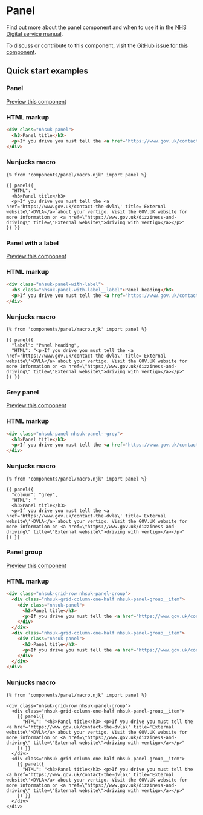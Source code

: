 # Panel

Find out more about the panel component and when to use it in the [NHS Digital service manual](https://beta.nhs.uk/service-manual/patterns/).

To discuss or contribute to this component, visit the [GitHub issue for this component](https://github.com/nhsuk/nhsuk-frontend/issues/175).

## Quick start examples

### Panel

[Preview this component](https://nhsuk.github.io/nhsuk-frontend/components/panel.html)

### HTML markup

```html
<div class="nhsuk-panel">
  <h3>Panel title</h3>
  <p>If you drive you must tell the <a href="https://www.gov.uk/contact-the-dvla" title="External website">DVLA</a> about your vertigo. Visit the GOV.UK website for more information on <a href="https://www.gov.uk/dizziness-and-driving" title="External website">driving with vertigo</a></p>
</div>
```

### Nunjucks macro

```
{% from 'components/panel/macro.njk' import panel %}

{{ panel({
  "HTML": "
  <h3>Panel title</h3>
  <p>If you drive you must tell the <a href='https://www.gov.uk/contact-the-dvla\' title='External website\'>DVLA</a> about your vertigo. Visit the GOV.UK website for more information on <a href=\"https://www.gov.uk/dizziness-and-driving\" title=\"External website\">driving with vertigo</a></p>"
}) }}
```

### Panel with a label

[Preview this component](https://nhsuk.github.io/nhsuk-frontend/components/panel-with-label.html)

### HTML markup

```html
<div class="nhsuk-panel-with-label">
  <h3 class="nhsuk-panel-with-label__label">Panel heading</h3>
  <p>If you drive you must tell the <a href="https://www.gov.uk/contact-the-dvla" title="External website">DVLA</a> about your vertigo. Visit the GOV.UK website for more information on <a href="https://www.gov.uk/dizziness-and-driving" title="External website">driving with vertigo</a></p>
</div>
```

### Nunjucks macro

```
{% from 'components/panel/macro.njk' import panel %}

{{ panel({
  "label": "Panel heading",
  "HTML": "<p>If you drive you must tell the <a href='https://www.gov.uk/contact-the-dvla\' title='External website\'>DVLA</a> about your vertigo. Visit the GOV.UK website for more information on <a href=\"https://www.gov.uk/dizziness-and-driving\" title=\"External website\">driving with vertigo</a></p>"
}) }}
```
           
### Grey panel

[Preview this component](https://nhsuk.github.io/nhsuk-frontend/components/panel-grey.html)

### HTML markup

```html
<div class="nhsuk-panel nhsuk-panel--grey">
  <h3>Panel title</h3>
  <p>If you drive you must tell the <a href="https://www.gov.uk/contact-the-dvla" title="External website">DVLA</a> about your vertigo. Visit the GOV.UK website for more information on <a href="https://www.gov.uk/dizziness-and-driving" title="External website">driving with vertigo</a></p>
</div>
```

### Nunjucks macro

```
{% from 'components/panel/macro.njk' import panel %}

{{ panel({
  "colour": "grey",
  "HTML": "
  <h3>Panel title</h3>
  <p>If you drive you must tell the <a href='https://www.gov.uk/contact-the-dvla\' title='External website\'>DVLA</a> about your vertigo. Visit the GOV.UK website for more information on <a href=\"https://www.gov.uk/dizziness-and-driving\" title=\"External website\">driving with vertigo</a></p>"
}) }}
```

### Panel group

[Preview this component](https://nhsuk.github.io/nhsuk-frontend/components/panel-group.html)

### HTML markup

```html
<div class="nhsuk-grid-row nhsuk-panel-group">
  <div class="nhsuk-grid-column-one-half nhsuk-panel-group__item">
    <div class="nhsuk-panel">
      <h3>Panel title</h3>
      <p>If you drive you must tell the <a href="https://www.gov.uk/contact-the-dvla" title="External website">DVLA</a> about your vertigo. Visit the GOV.UK website for more information on <a href="https://www.gov.uk/dizziness-and-driving" title="External website">driving with vertigo</a></p>
    </div>
  </div>
  <div class="nhsuk-grid-column-one-half nhsuk-panel-group__item">
    <div class="nhsuk-panel">
      <h3>Panel title</h3>
      <p>If you drive you must tell the <a href="https://www.gov.uk/contact-the-dvla" title="External website">DVLA</a> about your vertigo. Visit the GOV.UK website for more information on <a href="https://www.gov.uk/dizziness-and-driving" title="External website">driving with vertigo</a></p>
    </div>
  </div>
</div>
```

### Nunjucks macro

```
{% from 'components/panel/macro.njk' import panel %}

<div class="nhsuk-grid-row nhsuk-panel-group">
  <div class="nhsuk-grid-column-one-half nhsuk-panel-group__item">
    {{ panel({
      "HTML": "<h3>Panel title</h3> <p>If you drive you must tell the <a href='https://www.gov.uk/contact-the-dvla\' title='External website\'>DVLA</a> about your vertigo. Visit the GOV.UK website for more information on <a href=\"https://www.gov.uk/dizziness-and-driving\" title=\"External website\">driving with vertigo</a></p>"
    }) }}
  </div>
  <div class="nhsuk-grid-column-one-half nhsuk-panel-group__item">
    {{ panel({
      "HTML": "<h3>Panel title</h3> <p>If you drive you must tell the <a href='https://www.gov.uk/contact-the-dvla\' title='External website\'>DVLA</a> about your vertigo. Visit the GOV.UK website for more information on <a href=\"https://www.gov.uk/dizziness-and-driving\" title=\"External website\">driving with vertigo</a></p>"
    }) }}
  </div>
</div>
```
